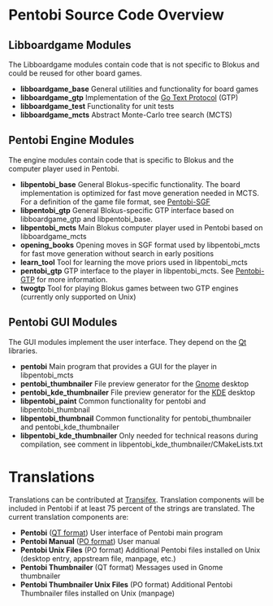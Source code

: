 Pentobi Source Code Overview
============================

Libboardgame Modules
--------------------

The Libboardgame modules contain code that is not specific to Blokus and
could be reused for other board games.

* __libboardgame_base__
  General utilities and functionality for board games
* __libboardgame_gtp__
  Implementation of the [Go Text Protocol](https://en.wikipedia.org/wiki/Go_Text_Protocol) (GTP)
* __libboardgame_test__
  Functionality for unit tests
* __libboardgame_mcts__
  Abstract Monte-Carlo tree search (MCTS)

Pentobi Engine Modules
----------------------

The engine modules contain code that is specific to Blokus and the
computer player used in Pentobi.

* __libpentobi_base__
  General Blokus-specific functionality. The board implementation is
  optimized for fast move generation needed in MCTS. For a definition
  of the game file format, see [Pentobi-SGF](libpentobi_base/Pentobi-SGF.md)
* __libpentobi_gtp__
  General Blokus-specific GTP interface based on libboardgame_gtp and
  libpentobi_base.
* __libpentobi_mcts__
  Main Blokus computer player used in Pentobi based on libboardgame_mcts
* __opening_books__
  Opening moves in SGF format used by libpentobi_mcts for fast move
  generation without search in early positions
* __learn_tool__
  Tool for learning the move priors used in libpentobi_mcts
* __pentobi_gtp__
  GTP interface to the player in libpentobi_mcts.
  See [Pentobi-GTP](pentobi_gtp/Pentobi-GTP.md) for more information.
* __twogtp__
  Tool for playing Blokus games between two GTP engines (currently only
  supported on Unix)

Pentobi GUI Modules
-------------------

The GUI modules implement the user interface. They depend on the
[Qt](https://www.qt.io/) libraries.

* __pentobi__
  Main program that provides a GUI for the player in libpentobi_mcts
* __pentobi_thumbnailer__
  File preview generator for the [Gnome](http://www.gnome.org) desktop
* __pentobi_kde_thumbnailer__
  File preview generator for the [KDE](http://www.kde.org) desktop
* __libpentobi_paint__
  Common functionality for pentobi and libpentobi_thumbnail
* __libpentobi_thumbnail__
  Common functionality for pentobi_thumbnailer and
  pentobi_kde_thumbnailer
* __libpentobi_kde_thumbnailer__
  Only needed for technical reasons during compilation, see comment in
  libpentobi_kde_thumbnailer/CMakeLists.txt

Translations
============

Translations can be contributed at [Transifex](https://www.transifex.com/markus-enzenberger/pentobi/).
Translation components will be included in Pentobi if at least 75
percent of the strings are translated. The current translation
components are:

* __Pentobi__ ([QT format](https://doc.qt.io/qt-5/linguist-ts-file-format.html))
  User interface of Pentobi main program
* __Pentobi Manual__ ([PO format](https://www.gnu.org/software/gettext/manual/html_node/PO-Files.html))
  User manual
* __Pentobi Unix Files__ (PO format)
  Additional Pentobi files installed on Unix (desktop entry, appstream
  file, manpage, etc.)
* __Pentobi Thumbnailer__ (QT format)
  Messages used in Gnome thumbnailer
* __Pentobi Thumbnailer Unix Files__ (PO format)
  Additional Pentobi Thumbnailer files installed on Unix (manpage)
